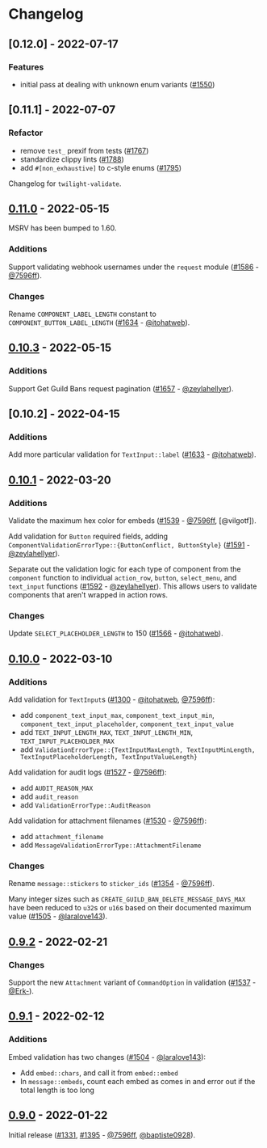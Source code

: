 # Changelog

## [0.12.0] - 2022-07-17

### Features

- initial pass at dealing with unknown enum variants ([#1550](https://github.com/twilight-rs/twilight/issues/1550))

## [0.11.1] - 2022-07-07

### Refactor

- remove `test_` prexif from tests ([#1767](https://github.com/twilight-rs/twilight/issues/1767))
- standardize clippy lints ([#1788](https://github.com/twilight-rs/twilight/issues/1788))
- add `#[non_exhaustive]` to c-style enums ([#1795](https://github.com/twilight-rs/twilight/issues/1795))

Changelog for `twilight-validate`.

## [0.11.0] - 2022-05-15

MSRV has been bumped to 1.60.

### Additions

Support validating webhook usernames under the `request` module
([#1586] - [@7596ff]).

### Changes

Rename `COMPONENT_LABEL_LENGTH` constant to `COMPONENT_BUTTON_LABEL_LENGTH`
([#1634] - [@itohatweb]).

[#1634]: https://github.com/twilight-rs/twilight/pull/1634
[#1586]: https://github.com/twilight-rs/twilight/pull/1586

## [0.10.3] - 2022-05-15

### Additions

Support Get Guild Bans request pagination ([#1657] - [@zeylahellyer]).

[#1657]: https://github.com/twilight-rs/twilight/pull/1657

## [0.10.2] - 2022-04-15

### Additions

Add more particular validation for `TextInput::label` ([#1633] - [@itohatweb]).

[#1633]: https://github.com/twilight-rs/twilight/pull/1633

## [0.10.1] - 2022-03-20

### Additions

Validate the maximum hex color for embeds ([#1539] - [@7596ff], [@vilgotf]).

Add validation for `Button` required fields, adding
`ComponentValidationErrorType::{ButtonConflict, ButtonStyle}` ([#1591] -
[@zeylahellyer]).

Separate out the validation logic for each type of component from the
`component` function to individual `action_row`, `button`, `select_menu`, and
`text_input` functions ([#1592] - [@zeylahellyer]). This allows users to
validate components that aren't wrapped in action rows.

### Changes

Update `SELECT_PLACEHOLDER_LENGTH` to 150 ([#1566] - [@itohatweb]).

[#1539]: https://github.com/twilight-rs/twilight/pull/1539
[#1566]: https://github.com/twilight-rs/twilight/pull/1566
[#1591]: https://github.com/twilight-rs/twilight/pull/1591
[#1592]: https://github.com/twilight-rs/twilight/pull/1592

## [0.10.0] - 2022-03-10

### Additions

Add validation for `TextInput`s ([#1300] - [@itohatweb], [@7596ff]):
- add `component_text_input_max`, `component_text_input_min`,
  `component_text_input_placeholder`, `component_text_input_value`
- add `TEXT_INPUT_LENGTH_MAX`, `TEXT_INPUT_LENGTH_MIN`,
  `TEXT_INPUT_PLACEHOLDER_MAX`
- add `ValidationErrorType::{TextInputMaxLength, TextInputMinLength,
  TextInputPlaceholderLength, TextInputValueLength}`

Add validation for audit logs ([#1527] - [@7596ff]):
- add `AUDIT_REASON_MAX`
- add `audit_reason`
- add `ValidationErrorType::AuditReason`

Add validation for attachment filenames ([#1530] - [@7596ff]):
- add `attachment_filename`
- add `MessageValidationErrorType::AttachmentFilename`

### Changes

Rename `message::stickers` to `sticker_ids` ([#1354] - [@7596ff]).

Many integer sizes such as `CREATE_GUILD_BAN_DELETE_MESSAGE_DAYS_MAX` have been
reduced to `u32`s or `u16`s based on their documented maximum value ([#1505] -
[@laralove143]).

[#1300]: https://github.com/twilight-rs/twilight/pull/1300
[#1354]: https://github.com/twilight-rs/twilight/pull/1354
[#1505]: https://github.com/twilight-rs/twilight/pull/1505
[#1527]: https://github.com/twilight-rs/twilight/pull/1527
[#1530]: https://github.com/twilight-rs/twilight/pull/1530

## [0.9.2] - 2022-02-21

### Changes

Support the new `Attachment` variant of `CommandOption` in validation ([#1537] -
[@Erk-]).

[#1537]: https://github.com/twilight-rs/twilight/pull/1537

## [0.9.1] - 2022-02-12

### Additions

Embed validation has two changes ([#1504] - [@laralove143]):
- Add `embed::chars`, and call it from `embed::embed`
- In `message::embeds`, count each embed as comes in and error out if the total
  length is too long

[#1504]: https://github.com/twilight-rs/twilight/pull/1504

## [0.9.0] - 2022-01-22

Initial release ([#1331], [#1395] - [@7596ff], [@baptiste0928]).

[#1331]: https://github.com/twilight-rs/twilight/pull/1331
[#1395]: https://github.com/twilight-rs/twilight/pull/1395

[@7596ff]: https://github.com/7596ff
[@baptiste0928]: https://github.com/baptiste0928
[@Erk-]: https://github.com/Erk-
[@itohatweb]: https://github.com/itohatweb
[@laralove143]: https://github.com/laralove143
[@zeylahellyer]: https://github.com/zeylahellyer

[0.11.0]: https://github.com/twilight-rs/twilight/releases/tag/validate-0.11.0
[0.10.3]: https://github.com/twilight-rs/twilight/releases/tag/validate-0.10.3
[0.10.1]: https://github.com/twilight-rs/twilight/releases/tag/validate-0.10.1
[0.10.0]: https://github.com/twilight-rs/twilight/releases/tag/validate-0.10.0
[0.9.2]: https://github.com/twilight-rs/twilight/releases/tag/validate-0.9.2
[0.9.1]: https://github.com/twilight-rs/twilight/releases/tag/validate-0.9.1
[0.9.0]: https://github.com/twilight-rs/twilight/releases/tag/validate-0.9.0
